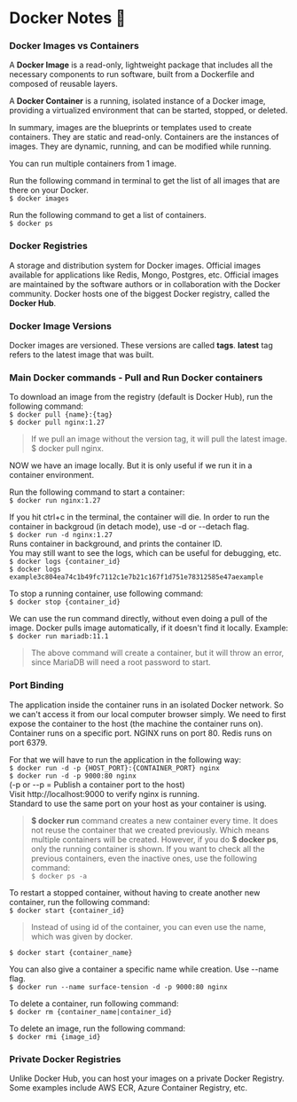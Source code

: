 # Docker Notes 🐳

### Docker Images vs Containers

A **Docker Image** is a read-only, lightweight package that includes all the necessary components to run software, built from a Dockerfile and composed of reusable layers.

A **Docker Container** is a running, isolated instance of a Docker image, providing a virtualized environment that can be started, stopped, or deleted.

In summary, images are the blueprints or templates used to create containers. They are static and read-only. Containers are the instances of images. They are dynamic, running, and can be modified while running.

You can run multiple containers from 1 image.

Run the following command in terminal to get the list of all images that are there on your Docker. <br>
`$ docker images`

Run the following command to get a list of containers. <br>
`$ docker ps`

### Docker Registries

A storage and distribution system for Docker images. Official images available for applications like Redis, Mongo, Postgres, etc. Official images are maintained by the software authors or in collaboration with the Docker community. Docker hosts one of the biggest Docker registry, called the **Docker Hub**.

### Docker Image Versions

Docker images are versioned. These versions are called **tags**. **latest** tag refers to the latest image that was built.

### Main Docker commands - Pull and Run Docker containers

To download an image from the registry (default is Docker Hub), run the following command:<br>
`$ docker pull {name}:{tag}`<br>
`$ docker pull nginx:1.27`<br>
> If we pull an image without the version tag, it will pull the latest image. $ docker pull nginx.

NOW we have an image locally. But it is only useful if we run it in a container environment.

Run the following command to start a container:<br>
`$ docker run nginx:1.27`<br>

If you hit ctrl+c in the terminal, the container will die. In order to run the container in backgroud (in detach mode), use -d or --detach flag.<br>
`$ docker run -d nginx:1.27`<br>
Runs container in background, and prints the container ID.<br>
You may still want to see the logs, which can be useful for debugging, etc.<br>
`$ docker logs {container_id}`<br>
`$ docker logs example3c804ea74c1b49fc7112c1e7b21c167f1d751e78312585e47aexample`<br>

To stop a running container, use following command:<br>
`$ docker stop {container_id}`<br>

We can use the run command directly, without even doing a pull of the image. Docker pulls image automatically, if it doesn't find it locally. Example:<br>
`$ docker run mariadb:11.1`<br>
> The above command will create a container, but it will throw an error, since MariaDB will need a root password to start.

### Port Binding

The application inside the container runs in an isolated Docker network. So we can't access it from our local computer browser simply. We need to first expose the container to the host (the machine the container runs on). Container runs on a specific port. NGINX runs on port 80. Redis runs on port 6379. 

For that we will have to run the application in the following way:<br>
`$ docker run -d -p {HOST_PORT}:{CONTAINER_PORT} nginx`<br>
`$ docker run -d -p 9000:80 nginx`<br>
(-p or --p = Publish a container port to the host)<br>
Visit http://localhost:9000 to verify nginx is running.<br>
Standard to use the same port on your host as your container is using.

> **$ docker run** command creates a new container every time. It does not reuse the container that we created previously. Which means multiple containers will be created. However, if you do **$ docker ps**, only the running container is shown. If you want to check all the previous containers, even the inactive ones, use the following command:<br>
`$ docker ps -a`

To restart a stopped container, without having to create another new container, run the following command:<br>
`$ docker start {container_id}`<br>

> Instead of using id of the container, you can even use the name, which was given by docker.<br>

`$ docker start {container_name}`<br>

You can also give a container a specific name while creation. Use --name flag.<br>
`$ docker run --name surface-tension -d -p 9000:80 nginx`<br>

To delete a container, run following command:<br>
`$ docker rm {container_name|container_id}`<br>

To delete an image, run the following command:<br>
`$ docker rmi {image_id}`<br>

### Private Docker Registries

Unlike Docker Hub, you can host your images on a private Docker Registry. Some examples include AWS ECR, Azure Container Registry, etc.

